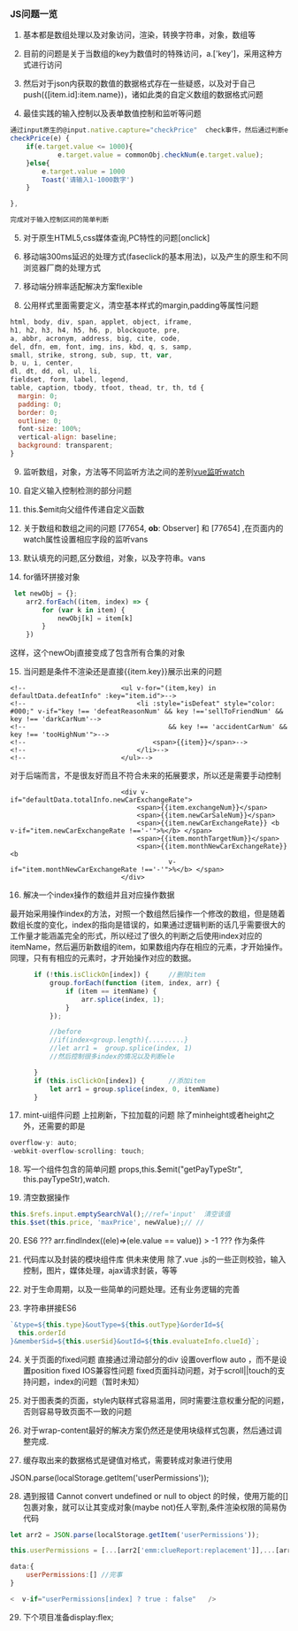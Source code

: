 ﻿### JS问题一览

1. 基本都是数组处理以及对象访问，渲染，转换字符串，对象，数组等

2. 目前的问题是关于当数组的key为数值时的特殊访问，a.['key']，采用这种方式进行访问

3. 然后对于json内获取的数值的数据格式存在一些疑惑，以及对于自己push({[item.id]:item.name})，诸如此类的自定义数组的数据格式问题

4. 最佳实践的输入控制以及表单数值控制和监听等问题


```js
通过input原生的@input.native.capture="checkPrice"  check事件，然后通过判断e.target.value的值进行使用
checkPrice(e) {
    if(e.target.value <= 1000){
            e.target.value = commonObj.checkNum(e.target.value);
    }else{
        e.target.value = 1000
        Toast('请输入1-1000数字')
    }

},

完成对于输入控制区间的简单判断
```

5. 对于原生HTML5,css媒体查询,PC特性的问题[onclick]

6. 移动端300ms延迟的处理方式(faseclick的基本用法)，以及产生的原生和不同浏览器厂商的处理方式

7. 移动端分辨率适配解决方案flexible

8. 公用样式里面需要定义，清空基本样式的margin,padding等属性问题

```js
html, body, div, span, applet, object, iframe,
h1, h2, h3, h4, h5, h6, p, blockquote, pre,
a, abbr, acronym, address, big, cite, code,
del, dfn, em, font, img, ins, kbd, q, s, samp,
small, strike, strong, sub, sup, tt, var,
b, u, i, center,
dl, dt, dd, ol, ul, li,
fieldset, form, label, legend,
table, caption, tbody, tfoot, thead, tr, th, td {
  margin: 0;
  padding: 0;
  border: 0;
  outline: 0;
  font-size: 100%;
  vertical-align: baseline;
  background: transparent;
}
```

9. 监听数组，对象，方法等不同监听方法之间的差别[vue监听watch](https://blog.csdn.net/guanguan0_0/article/details/80355029)

10. 自定义输入控制检测的部分问题

11. this.$emit向父组件传递自定义函数

12. 关于数组和数组之间的问题  [77654, __ob__: Observer] 和 [77654]  ,在页面内的watch属性设置相应字段的监听vans

13. 默认填充的问题,区分数组，对象，以及字符串。vans



14. for循环拼接对象

```js
 let newObj = {};
    arr2.forEach((item, index) => {
        for (var k in item) {
            newObj[k] = item[k]
        }
    })
```
这样，这个newObj直接变成了包含所有合集的对象


15. 当问题是条件不渲染还是直接{{item.key}}展示出来的问题

```
<!--                        <ul v-for="(item,key) in defaultData.defeatInfo" :key="item.id">-->
<!--                            <li :style="isDefeat" style="color: #000;" v-if="key !== 'defeatReasonNum' && key !=='sellToFriendNum' && key !== 'darkCarNum'-->
<!--                                    && key !== 'accidentCarNum' && key !== 'tooHighNum'">-->
<!--                                <span>{{item}}</span>-->
<!--                            </li>-->
<!--                        </ul>-->
```
对于后端而言，不是很友好而且不符合未来的拓展要求，所以还是需要手动控制

```
                            <div v-if="defaultData.totalInfo.newCarExchangeRate">
                                <span>{{item.exchangeNum}}</span>
                                <span>{{item.newCarSaleNum}}</span>
                                <span>{{item.newCarExchangeRate}} <b v-if="item.newCarExchangeRate !=='-'">%</b> </span>
                                <span>{{item.monthTargetNum}}</span>
                                <span>{{item.monthNewCarExchangeRate}} <b
                                        v-if="item.monthNewCarExchangeRate !=='-'">%</b> </span>
                            </div>
```


16. 解决一个index操作的数组并且对应操作数据

最开始采用操作index的方法，对照一个数组然后操作一个修改的数组，但是随着数组长度的变化，index的指向是错误的，如果通过逻辑判断的话几乎需要很大的工作量才能涵盖完全的形式，所以经过了很久的判断之后使用index对应的itemName，然后遍历新数组的item，如果数组内存在相应的元素，才开始操作。
同理，只有有相应的元素时，才开始操作对应的数据。

```js
      if (!this.isClickOn[index]) {     //删除item
          group.forEach(function (item, index, arr) {
              if (item == itemName) {
                  arr.splice(index, 1);
              }
          });

          //before
          //if(index<group.length){.........}
          //let arr1 =  group.splice(index, 1)
          //然后控制很多index的情况以及判断ele

      }
      if (this.isClickOn[index]) {      //添加item
          let arr1 = group.splice(index, 0, itemName)
      }
```

17. mint-ui组件问题 上拉刷新，下拉加载的问题  除了minheight或者height之外，还需要的即是

```js
overflow-y: auto;
-webkit-overflow-scrolling: touch;
```

18. 写一个组件包含的简单问题 props,this.$emit("getPayTypeStr", this.payTypeStr),watch.

19. 清空数据操作
```js
this.$refs.input.emptySearchVal();//ref='input'  清空该值
this.$set(this.price, 'maxPrice', newValue);// //
```

20. ES6    ??? arr.findIndex((ele)=>(ele.value == value)) > -1  ??? 作为条件

21. 代码库以及封装的模块组件库  供未来使用   除了.vue  .js的一些正则校验，输入控制，图片，媒体处理，ajax请求封装，等等

22. 对于生命周期，以及一些简单的问题处理。还有业务逻辑的完善 

23. 字符串拼接ES6 
```js
`&type=${this.type}&outType=${this.outType}&orderId=${
  this.orderId
}&memberSid=${this.userSid}&outId=${this.evaluateInfo.clueId}`;
```
24. 关于页面的fixed问题  直接通过滑动部分的div 设置overflow auto ，而不是设置position fixed IOS兼容性问题  fixed页面抖动问题，对于scroll||touch的支持问题，index的问题（暂时未知）

25. 对于图表类的页面，style内联样式容易滥用，同时需要注意权重分配的问题，否则容易导致页面不一致的问题

26. 对于wrap-content最好的解决方案仍然还是使用块级样式包裹，然后通过调整完成.

27. 缓存取出来的数据格式是键值对格式，需要转成对象进行使用 

JSON.parse(localStorage.getItem('userPermissions'));

28. 遇到报错
Cannot convert undefined or null to object
的时候，使用万能的[]包裹对象，就可以让其变成对象(maybe not)任人宰割,条件渲染权限的简易伪代码
```js
let arr2 = JSON.parse(localStorage.getItem('userPermissions'));

this.userPermissions = [...[arr2['emm:clueReport:replacement']],...[arr2['emm:clueReport:newCarAnalyze']],...[arr2['emm:clueReport:replacementAnalyze']],...[arr2['emm:clueReport:defeatAnalyze']],...[arr2['emm:salesDataManage:businessCount']],...[arr2['emm:salesDataManage:businessCount']]]

data:{
	userPermissions:[] //完事
}

<  v-if="userPermissions[index] ? true : false"   />
```

29. 下个项目准备display:flex;